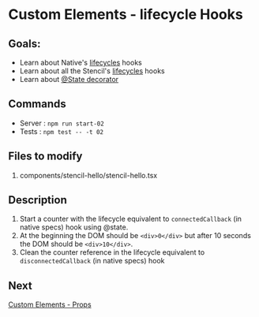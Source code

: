 # Custom Elements - lifecycle Hooks

## Goals:

- Learn about Native's [lifecycles](https://developer.mozilla.org/en-US/docs/Web/Web_Components/Using_custom_elements#Using_the_lifecycle_callbacks) hooks
- Learn about all the Stencil's [lifecycles](https://stenciljs.com/docs/component-lifecycle) hooks
- Learn about [@State decorator](https://stenciljs.com/docs/decorators#state)

## Commands

* Server : `npm run start-02`
* Tests : `npm test -- -t 02`

## Files to modify

1. components/stencil-hello/stencil-hello.tsx

## Description

1. Start a counter with the lifecycle equivalent to `connectedCallback` (in native specs) hook using @state.
1. At the beginning the DOM should be `<div>0</div>` but after 10 seconds the DOM should be `<div>10</div>`.
1. Clean the counter reference in the lifecycle equivalent to `disconnectedCallback` (in native specs) hook

## Next

[Custom Elements - Props](../03/README.md)